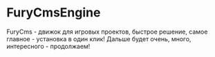 # FuryCmsEngine
FuryCms - движок для игровых проектов, быстрое решение, самое главное - установка в один клик!
Дальше будет очень, много, интересного - продолжаем!
